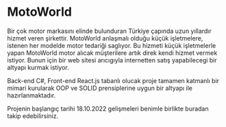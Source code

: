 # MotoWorld

Bir çok motor markasını elinde bulunduran Türkiye çapında uzun yıllardır hizmet veren şirkettir. 
MotoWorld anlaşmalı olduğu küçük işletmelere, istenen her modelde motor tedariği saglıyor.
Bu hizmeti küçük işletmelerle yapan MotoWorld motor alıcak müşterilere artık direk kendi hizmet vermek istiyor.
Bunun için bir web sitesi arıcıgıyla internetten satış yapabilecegi bir altyapı kurmak istiyor. 

Back-end C#, Front-end React.js tabanlı olucak proje tamamen katmanlı bir mimari kurularak  OOP ve SOLID prensiplerine uygun bir altyapı ile hazırlanmaktadır.


Projenin başlangıç tarihi 18.10.2022 gelişmeleri benimle birlikte buradan takip edebilirsiniz.
